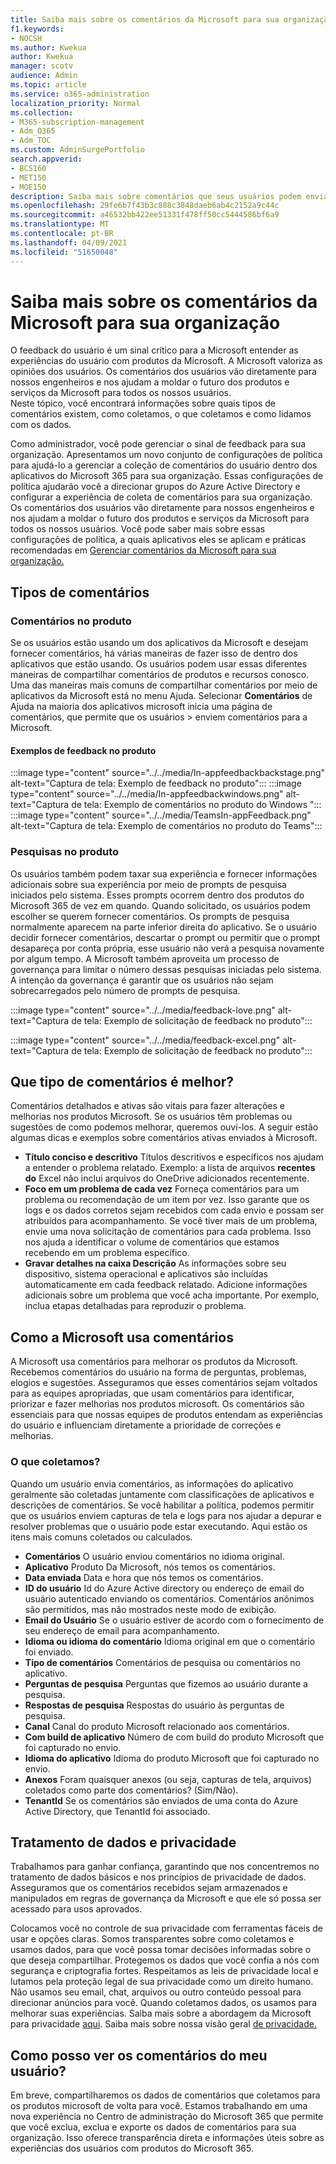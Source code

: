 ```yaml
---
title: Saiba mais sobre os comentários da Microsoft para sua organização
f1.keywords:
- NOCSH
ms.author: Kwekua
author: Kwekua
manager: scotv
audience: Admin
ms.topic: article
ms.service: o365-administration
localization_priority: Normal
ms.collection:
- M365-subscription-management
- Adm_O365
- Adm_TOC
ms.custom: AdminSurgePortfolio
search.appverid:
- BCS160
- MET150
- MOE150
description: Saiba mais sobre comentários que seus usuários podem enviar para a Microsoft sobre produtos microsoft.
ms.openlocfilehash: 29fe6b7f43b3c888c3848daeb6ab4c2152a9c44c
ms.sourcegitcommit: a46532bb422ee51331f478ff50cc5444586bf6a9
ms.translationtype: MT
ms.contentlocale: pt-BR
ms.lasthandoff: 04/09/2021
ms.locfileid: "51650048"
---
```

# <a name="learn-about-microsoft-feedback-for-your-organization"></a>Saiba mais sobre os comentários da Microsoft para sua organização

O feedback do usuário é um sinal crítico para a Microsoft entender as experiências do usuário com produtos da Microsoft. A Microsoft valoriza as opiniões dos usuários. Os comentários dos usuários vão diretamente para nossos engenheiros e nos ajudam a moldar o futuro dos produtos e serviços da Microsoft para todos os nossos usuários.  
Neste tópico, você encontrará informações sobre quais tipos de comentários existem, como coletamos, o que coletamos e como lidamos com os dados.

Como administrador, você pode gerenciar o sinal de feedback para sua organização. Apresentamos um novo conjunto de configurações de política para ajudá-lo a gerenciar a coleção de comentários do usuário dentro dos aplicativos do Microsoft 365 para sua organização. Essas configurações de política ajudarão você a direcionar grupos do Azure Active Directory e configurar a experiência de coleta de comentários para sua organização. Os comentários dos usuários vão diretamente para nossos engenheiros e nos ajudam a moldar o futuro dos produtos e serviços da Microsoft para todos os nossos usuários. Você pode saber mais sobre essas configurações de política, a quais aplicativos eles se aplicam e práticas recomendadas em [Gerenciar comentários da Microsoft para sua organização.](../manage/manage-feedback-ms-org.md)

## <a name="feedback-types"></a>Tipos de comentários

### <a name="in-product-feedback"></a>Comentários no produto

Se os usuários estão usando um dos aplicativos da Microsoft e desejam fornecer comentários, há várias maneiras de fazer isso de dentro dos aplicativos que estão usando. Os usuários podem usar essas diferentes maneiras de compartilhar comentários de produtos e recursos conosco. Uma das maneiras mais comuns de compartilhar comentários por meio de aplicativos da Microsoft está no menu Ajuda. Selecionar **Comentários** de Ajuda na maioria dos aplicativos microsoft inicia uma página de comentários, que permite que os usuários  >   enviem comentários para a Microsoft.

#### <a name="in-product-feedback-examples"></a>Exemplos de feedback no produto

:::image type="content" source="../../media/In-appfeedbackbackstage.png" alt-text="Captura de tela: Exemplo de feedback no produto":::
:::image type="content" source="../../media/In-appfeedbackwindows.png" alt-text="Captura de tela: Exemplo de comentários no produto do Windows ":::
:::image type="content" source="../../media/TeamsIn-appFeedback.png" alt-text="Captura de tela: Exemplo de comentários no produto do Teams":::

### <a name="in-product-surveys"></a>Pesquisas no produto

Os usuários também podem taxar sua experiência e fornecer informações adicionais sobre sua experiência por meio de prompts de pesquisa iniciados pelo sistema. Esses prompts ocorrem dentro dos produtos do Microsoft 365 de vez em quando. Quando solicitado, os usuários podem escolher se querem fornecer comentários. Os prompts de pesquisa normalmente aparecem na parte inferior direita do aplicativo. Se o usuário decidir fornecer comentários, descartar o prompt ou permitir que o prompt desapareça por conta própria, esse usuário não verá a pesquisa novamente por algum tempo. A Microsoft também aproveita um processo de governança para limitar o número dessas pesquisas iniciadas pelo sistema.  A intenção da governança é garantir que os usuários não sejam sobrecarregados pelo número de prompts de pesquisa.

:::image type="content" source="../../media/feedback-love.png" alt-text="Captura de tela: Exemplo de solicitação de feedback no produto":::

:::image type="content" source="../../media/feedback-excel.png" alt-text="Captura de tela: Exemplo de solicitação de feedback no produto":::

## <a name="what-kind-of-feedback-is-best"></a>Que tipo de comentários é melhor?

Comentários detalhados e ativas são vitais para fazer alterações e melhorias nos produtos Microsoft. Se os usuários têm problemas ou sugestões de como podemos melhorar, queremos ouvi-los. A seguir estão algumas dicas e exemplos sobre comentários ativas enviados à Microsoft.

- **Título conciso e descritivo**   Títulos descritivos e específicos nos ajudam a entender o problema relatado. Exemplo: a lista de arquivos **recentes do** Excel não inclui arquivos do OneDrive adicionados recentemente.
- **Foco em um problema de cada vez**   Forneça comentários para um problema ou recomendação de um item por vez. Isso garante que os logs e os dados corretos sejam recebidos com cada envio e possam ser atribuídos para acompanhamento. Se você tiver mais de um problema, envie uma nova solicitação de comentários para cada problema. Isso nos ajuda a identificar o volume de comentários que estamos recebendo em um problema específico.
- **Gravar detalhes na caixa Descrição**   As informações sobre seu dispositivo, sistema operacional e aplicativos são incluídas automaticamente em cada feedback relatado. Adicione informações adicionais sobre um problema que você acha importante. Por exemplo, inclua etapas detalhadas para reproduzir o problema.

## <a name="how-microsoft-uses-feedback"></a>Como a Microsoft usa comentários

A Microsoft usa comentários para melhorar os produtos da Microsoft. Recebemos comentários do usuário na forma de perguntas, problemas, elogios e sugestões. Asseguramos que esses comentários sejam voltados para as equipes apropriadas, que usam comentários para identificar, priorizar e fazer melhorias nos produtos microsoft. Os comentários são essenciais para que nossas equipes de produtos entendam as experiências do usuário e influenciam diretamente a prioridade de correções e melhorias.

### <a name="what-do-we-collect"></a>O que coletamos?

Quando um usuário envia comentários, as informações do aplicativo geralmente são coletadas juntamente com classificações de aplicativos e descrições de comentários.  Se você habilitar a política, podemos permitir que os usuários enviem capturas de tela e logs para nos ajudar a depurar e resolver problemas que o usuário pode estar executando. Aqui estão os itens mais comuns coletados ou calculados.

- **Comentários**   O usuário enviou comentários no idioma original.
- **Aplicativo**   Produto Da Microsoft, nós temos os comentários.
- **Data enviada**   Data e hora que nós temos os comentários.
- **ID do usuário**   Id do Azure Active directory ou endereço de email do usuário autenticado enviando os comentários. Comentários anônimos são permitidos, mas não mostrados neste modo de exibição.
- **Email do Usuário**   Se o usuário estiver de acordo com o fornecimento de seu endereço de email para acompanhamento.
- **Idioma ou idioma do comentário**   Idioma original em que o comentário foi enviado.
- **Tipo de comentários**   Comentários de pesquisa ou comentários no aplicativo.
- **Perguntas de pesquisa**   Perguntas que fizemos ao usuário durante a pesquisa.
- **Respostas de pesquisa**   Respostas do usuário às perguntas de pesquisa.
- **Canal**   Canal do produto Microsoft relacionado aos comentários.
- **Com build de aplicativo**   Número de com build do produto Microsoft que foi capturado no envio.
- **Idioma do aplicativo**   Idioma do produto Microsoft que foi capturado no envio.
- **Anexos**   Foram quaisquer anexos (ou seja, capturas de tela, arquivos) coletados como parte dos comentários? (Sim/Não).
- **TenantId**   Se os comentários são enviados de uma conta do Azure Active Directory, que TenantId foi associado.

## <a name="data-handling-and-privacy"></a>Tratamento de dados e privacidade

Trabalhamos para ganhar confiança, garantindo que nos concentremos no tratamento de dados básicos e nos princípios de privacidade de dados.
Asseguramos que os comentários recebidos sejam armazenados e manipulados em regras de governança da Microsoft e que ele só possa ser acessado para usos aprovados.

Colocamos você no controle de sua privacidade com ferramentas fáceis de usar e opções claras. Somos transparentes sobre como coletamos e usamos dados, para que você possa tomar decisões informadas sobre o que deseja compartilhar. Protegemos os dados que você confia a nós com segurança e criptografia fortes. Respeitamos as leis de privacidade local e lutamos pela proteção legal de sua privacidade como um direito humano. Não usamos seu email, chat, arquivos ou outro conteúdo pessoal para direcionar anúncios para você. Quando coletamos dados, os usamos para melhorar suas experiências. Saiba mais sobre a abordagem da Microsoft para privacidade [aqui](https://privacy.microsoft.com/). Saiba mais sobre nossa visão geral [de privacidade.](/compliance/assurance/assurance-privacy)

## <a name="how-can-i-see-my-users-feedback"></a>Como posso ver os comentários do meu usuário?

Em breve, compartilharemos os dados de comentários que coletamos para os produtos microsoft de volta para você. Estamos trabalhando em uma nova experiência no Centro de administração do Microsoft 365 que permite que você exclua, exclua e exporte os dados de comentários para sua organização. Isso oferece transparência direta e informações úteis sobre as experiências dos usuários com produtos do Microsoft 365.
